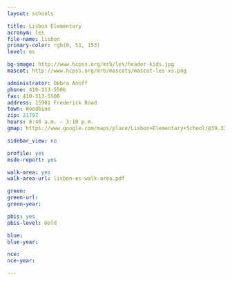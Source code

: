 ```yaml
---
layout: schools

title: Lisbon Elementary
acronym: les
file-name: lisbon
primary-color: rgb(0, 51, 153)
level: es

bg-image: http://www.hcpss.org/mrb/les/header-kids.jpg
mascot: http://www.hcpss.org/mrb/mascots/mascot-les-xs.png

administrator: Debra Anoff
phone: 410-313-5506
fax: 410-313-5508
address: 15901 Frederick Road
town: Woodbine
zip: 21797
hours: 8:40 a.m. – 3:10 p.m.
gmap: https://www.google.com/maps/place/Lisbon+Elementary+School/@39.334269,-77.0676604,14.88z/data=!4m2!3m1!1s0x89c82931f163e8cd:0xbaa851cede136dcb?hl=en

sidebar_view: no

profile: yes
msde-report: yes 

walk-area: yes
walk-area-url: lisbon-es-walk-area.pdf

green:
green-url:
green-year:

pbis: yes
pbis-level: Gold

blue: 
blue-year:

nce:
nce-year:

---
```

